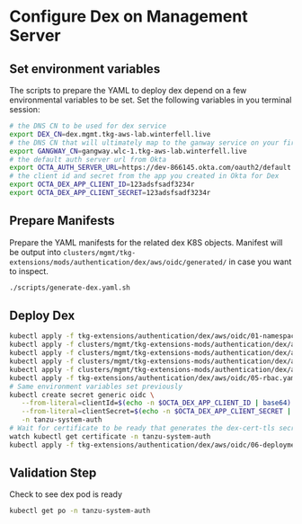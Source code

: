 # Configure Dex on Management Server

## Set environment variables

The scripts to prepare the YAML to deploy dex depend on a few environmental variables to be set.  Set the following variables in you terminal session:

```bash
# the DNS CN to be used for dex service
export DEX_CN=dex.mgmt.tkg-aws-lab.winterfell.live
# the DNS CN that will ultimately map to the ganway service on your first workload cluster
export GANGWAY_CN=gangway.wlc-1.tkg-aws-lab.winterfell.live
# the default auth server url from Okta
export OCTA_AUTH_SERVER_URL=https://dev-866145.okta.com/oauth2/default
# the client id and secret from the app you created in Okta for Dex
export OCTA_DEX_APP_CLIENT_ID=123adsfsadf3234r
export OCTA_DEX_APP_CLIENT_SECRET=123adsfsadf3234r
```

## Prepare Manifests

Prepare the YAML manifests for the related dex K8S objects.  Manifest will be output into `clusters/mgmt/tkg-extensions/mods/authentication/dex/aws/oidc/generated/` in case you want to inspect.

```bash
./scripts/generate-dex.yaml.sh
```

## Deploy Dex

```bash
kubectl apply -f tkg-extensions/authentication/dex/aws/oidc/01-namespace.yaml
kubectl apply -f clusters/mgmt/tkg-extensions-mods/authentication/dex/aws/oidc/generated/02-service.yaml
kubectl apply -f clusters/mgmt/tkg-extensions-mods/authentication/dex/aws/oidc/generated/02b-ingress.yaml
kubectl apply -f clusters/mgmt/tkg-extensions-mods/authentication/dex/aws/oidc/generated/03-certs.yaml
kubectl apply -f clusters/mgmt/tkg-extensions-mods/authentication/dex/aws/oidc/generated/sensitive/04-cm.yaml
kubectl apply -f tkg-extensions/authentication/dex/aws/oidc/05-rbac.yaml
# Same environment variables set previously
kubectl create secret generic oidc \
   --from-literal=clientId=$(echo -n $OCTA_DEX_APP_CLIENT_ID | base64) \
   --from-literal=clientSecret=$(echo -n $OCTA_DEX_APP_CLIENT_SECRET | base64) \
   -n tanzu-system-auth
# Wait for certificate to be ready that generates the dex-cert-tls secret.  It took me about 2m20s
watch kubectl get certificate -n tanzu-system-auth
kubectl apply -f tkg-extensions/authentication/dex/aws/oidc/06-deployment.yaml
```

## Validation Step

Check to see dex pod is ready

```bash
kubectl get po -n tanzu-system-auth
```
